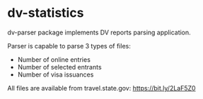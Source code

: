 # dv-statistics

dv-parser package implements DV reports parsing application.

Parser is capable to parse 3 types of files:
* Number of online entries
* Number of selected entrants
* Number of visa issuances

All files are available from travel.state.gov: https://bit.ly/2LaF5Z0